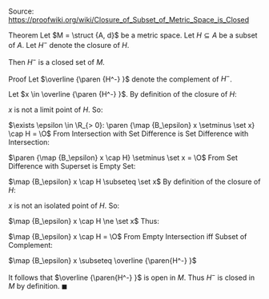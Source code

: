# 

Source: https://proofwiki.org/wiki/Closure_of_Subset_of_Metric_Space_is_Closed

Theorem
Let $M = \struct {A, d}$ be a metric space.
Let $H \subseteq A$ be a subset of $A$.
Let $H^-$ denote the closure of $H$.

Then $H^-$ is a closed set of $M$.


Proof
Let $\overline {\paren {H^-} }$ denote the complement of $H^-$.

Let $x \in \overline {\paren {H^-} }$.
By definition of the closure of $H$:

$x$ is not a limit point of $H$.
So:

$\exists \epsilon \in \R_{> 0}: \paren {\map {B_\epsilon} x \setminus \set x} \cap H = \O$
From Intersection with Set Difference is Set Difference with Intersection:

$\paren {\map {B_\epsilon} x \cap H} \setminus \set x = \O$
From Set Difference with Superset is Empty Set:

$\map {B_\epsilon} x \cap H \subseteq \set x$
By definition of the closure of $H$:

$x$ is not an isolated point of $H$.
So:

$\map {B_\epsilon} x \cap H \ne \set x$
Thus:

$\map {B_\epsilon} x \cap H = \O$
From Empty Intersection iff Subset of Complement:

$\map {B_\epsilon} x \subseteq \overline {\paren{H^-} }$

It follows that $\overline {\paren{H^-} }$ is open in $M$.
Thus $H^-$ is closed in $M$ by definition.
$\blacksquare$





